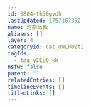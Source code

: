 ```yaml
---
id: 0804-th50gvdh
lastUpdated: 1757167352
name: 河南啟教
aliases: []
layer: 4
categoryId: cat_uWLHUZtI
tagIds:
  - tag_yEEL0_kW
nsfw: false
parent: ""
relatedEntries: []
timelineEvents: []
titledLinks: []
---
```


